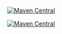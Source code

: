 [![Maven Central](https://img.shields.io/maven-central/v/com.github.javacommons/javacommons-encryption.svg)](http://search.maven.org/#search%7Cga%7C1%7Cg%3A%22com.github.javacommons%22%20AND%20a%3A%22javacommons-encryption%22)

<a target="_blank" href="http://search.maven.org/#search%7Cga%7C1%7Cg%3A%22com.github.javacommons%22%20AND%20a%3A%22javacommons-encryption%22"><img src="https://img.shields.io/maven-central/v/com.github.javacommons/javacommons-encryption.svg" alt="Maven Central" style="max-width:100%;"></a>
